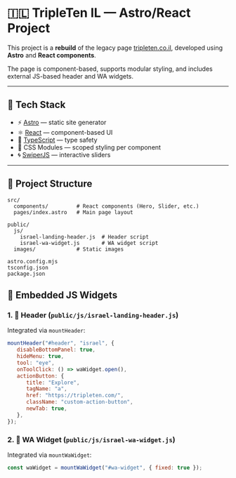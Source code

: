 # 🇮🇱 TripleTen IL — Astro/React Project

This project is a **rebuild** of the legacy page [tripleten.co.il](https://tripleten.co.il/), developed using **Astro** and **React components**.

The page is component-based, supports modular styling, and includes external JS-based header and WA widgets.

---

## 🚀 Tech Stack

- ⚡ [Astro](https://astro.build/) — static site generator
- ⚛ [React](https://reactjs.org/) — component-based UI
- 🧠 [TypeScript](https://www.typescriptlang.org/) — type safety
- 🎨 CSS Modules — scoped styling per component
- 🌀 [SwiperJS](https://swiperjs.com/react) — interactive sliders

---

## 📂 Project Structure

```text
src/
  components/         # React components (Hero, Slider, etc.)
  pages/index.astro   # Main page layout

public/
  js/
    israel-landing-header.js  # Header script
    israel-wa-widget.js       # WA widget script
  images/             # Static images

astro.config.mjs
tsconfig.json
package.json
```

## 🧩 Embedded JS Widgets

### 1. 🧭 Header (`public/js/israel-landing-header.js`)

Integrated via `mountHeader`:

```js
mountHeader("#header", "israel", {
   disableBottomPanel: true,
   hideMenu: true,
   tool: "eye",
   onToolClick: () => waWidget.open(),
   actionButton: {
      title: "Explore",
      tagName: "a",
      href: "https://tripleten.com/",
      className: "custom-action-button",
      newTab: true,
   },
});
```

### 2. 🧭 WA Widget (`public/js/israel-wa-widget.js`)

Integrated via `mountWaWidget`:

```js
const waWidget = mountWaWidget("#wa-widget", { fixed: true });
```